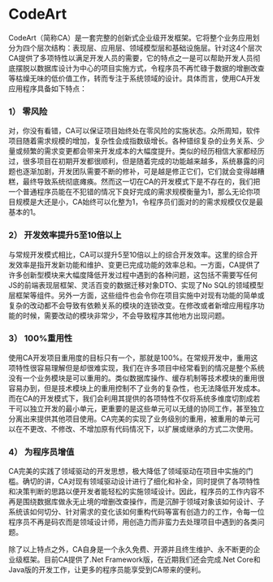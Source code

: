 CodeArt
===================================

CodeArt（简称CA）是一套完整的创新式企业级开发框架。它将整个业务应用划分为四个层次结构：表现层、应用层、领域模型层和基础设施层。针对这4个层次CA提供了多项特性以满足开发人员的需要，它的特点之一是可以帮助开发人员彻底摆脱以数据库设计为中心的项目实施方式，令程序员不再忙碌于数据的增删改查等枯燥无味的低价值工作，转而专注于系统领域的设计。具体而言，使用CA开发应用程序具备如下特点：

### 1）	零风险

对，你没有看错，CA可以保证项目始终处在零风险的实施状态。众所周知，软件项目随着需求规模的增加，复杂性会成指数级增长。各种错综复杂的业务关系、少量或频繁的需求变更都会带来开发成本的大幅度提升。类似的经历相信大家都经历过，很多项目在初期开发都很顺利，但是随着完成的功能越来越多，系统暴露的问题也逐渐加剧，开发团队需要不断的修补，可是越是修正它们，它们就会变得越糟糕，最终导致系统彻底瘫痪。然而这一切在CA的开发模式下是不存在的，我们把一个普通程序员能在不犯错的情况下良好完成的需求规模衡量为1，那么无论你项目规模是大还是小，CA始终可以化整为1，令程序员们面对的的需求规模仅仅是最基本的1。

### 2）	开发效率提升5至10倍以上

与常规开发模式相比，CA可以提升5至10倍以上的综合开发效率。这里的综合开发效率是指开发新功能和维护、变更已完成功能的效率总和。一方面，CA提供了许多创新型模块来大幅度降低开发过程中遇到的各种问题，这包括不需要写任何JS的前端表现层框架、灵活百变的数据迁移对象DTO、实现了No SQL的领域模型层框架等组件。另外一方面，这些组件也会令你在项目实施中对现有功能的简单或复杂的改动都不会导致有依赖关系的模块的连锁改变。在修改或者新增应用程序功能的时候，需要改动的模块非常少，不会导致程序其他地方出现问题。

### 3）	100%重用性

使用CA开发项目重用度的目标只有一个，那就是100%。在常规开发中，重用这项特性很容易理解但是却很难实现，我们在许多项目中经常看到的情况是整个系统没有一个业务模块是可以重用的。类似数据库操作、缓存机制等技术模块的重用很容易办到，但是技术模块上的重用控制不了业务的复杂性，也无法降低开发成本。而在CA的开发模式下，我们会利用其提供的各项特性不仅将系统多维度切割成若干可以独立开发的最小单元，更重要的是这些单元可以无缝的协同工作，甚至独立分离出来提供其他项目使用。CA完美的实现了业务级别的重用，被重用的单元可以在不更改、不修改、不增加原有代码情况下，以扩展或继承的方式二次使用。

### 4）	为程序员增值

CA完美的实践了领域驱动的开发思想，极大降低了领域驱动在项目中实施的门槛。确切的讲，CA对现有领域驱动设计进行了细化和补全，同时提供了各项特性和决策判断的思路以便开发者能轻松的实施领域设计。因此，程序员的工作内容不再是围绕数据库做永无止境的增删改查操作，而是沉醉于领域对象该如何设计、子系统该如何切分、针对需求的变化该如何重构代码等富有创造力的工作，令每一位程序员不再是码农而是领域设计师，用创造力而非蛮力去处理项目中遇到的各类问题。

除了以上特点之外，CA自身是一个永久免费、开源并且终生维护、永不断更的企业级框架。目前CA提供了.Net Framework版，在近期我们还会完成.Net Core和Java版的开发工作，让更多的程序员能享受到CA带来的便利。
